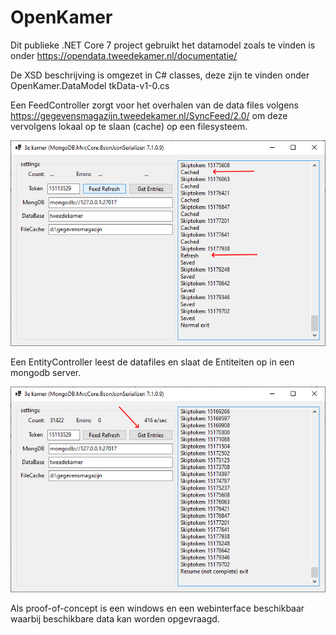 # OpenKamer

Dit publieke .NET Core 7 project gebruikt het datamodel zoals te vinden is onder https://opendata.tweedekamer.nl/documentatie/

De XSD beschrijving is omgezet in C# classes, deze zijn te vinden onder OpenKamer.DataModel tkData-v1-0.cs

Een FeedController zorgt voor het overhalen van de data files volgens https://gegevensmagazijn.tweedekamer.nl/SyncFeed/2.0/ om deze vervolgens lokaal op te slaan (cache) op een filesysteem.

![pretty print colored](https://raw.githubusercontent.com/alphons/OpenDataPortaal/main/blob/OpenKamer1.png)

Een EntityController leest de datafiles en slaat de Entiteiten op in een mongodb server.

![pretty print colored](https://raw.githubusercontent.com/alphons/OpenDataPortaal/main/blob/OpenKamer2.png)

Als proof-of-concept is een windows en een webinterface beschikbaar waarbij beschikbare data kan worden opgevraagd.


